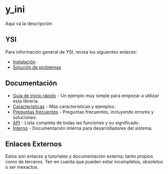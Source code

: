 # y_ini

Aquí va la descripción

## YSI

Para información general de YSI, revisa los siguientes enlaces:

* [Instalación](../instalacion.md)
* [Solución de problemas](../solucion-problemas.md)

## Documentación

* [Guía de inicio rápido](y_ini/inicio-rapido.md) - Un ejemplo muy simple para empezar a utilizar esta librería.
* [Características](y_ini/caracteristicas.md) - Más características y ejemplos.
* [Preguntas frecuentes](y_ini/preguntas-frecuentes.md) - Preguntas frecuentes, incluyendo errores y soluciones.
* [API](y_ini/api.md) - Lista completa de todas las funciones y su significado.
* [Interno](y_ini/interno.md) - Documentación interna para desarrolladores del sistema.

## Enlaces Externos

Estos son enlaces a tutoriales y documentación externa; tanto propios como de terceros. Ten en cuenta que pueden estar incompletos, obsoletos o ser inexactos.

